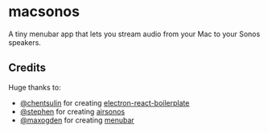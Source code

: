 # macsonos

A tiny menubar app that lets you stream audio from your Mac to your Sonos speakers.

## Credits

Huge thanks to:

* [@chentsulin](https://github.com/chentsulin) for creating [electron-react-boilerplate](https://github.com/chentsulin/electron-react-boilerplate)
* [@stephen](https://github.com/stephen) for creating [airsonos](https://github.com/stephen/airsonos)
* [@maxogden](https://github.com/maxogden) for creating [menubar](https://github.com/maxogden/menubar)
